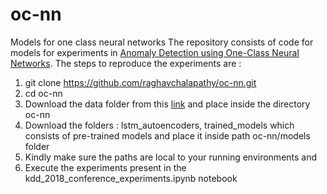 # oc-nn
Models for one class neural networks
The repository consists of code for models for experiments in [Anomaly Detection using One-Class Neural Networks](https://arxiv.org/abs/1802.06360).
The steps to reproduce the experiments are :
1) git clone https://github.com/raghavchalapathy/oc-nn.git
2) cd oc-nn
3) Download the data folder from this [link](https://drive.google.com/open?id=1bsW48TGwFwAnRhBtY7Uncq7sKsdMvqIv) and place inside the directory oc-nn
4) Download the folders : lstm_autoencoders, trained_models which consists of pre-trained models and place it inside path 
   oc-nn/models folder
5) Kindly make sure the paths are local to your running environments and 
6) Execute the experiments present in the kdd_2018_conference_experiments.ipynb notebook
 
